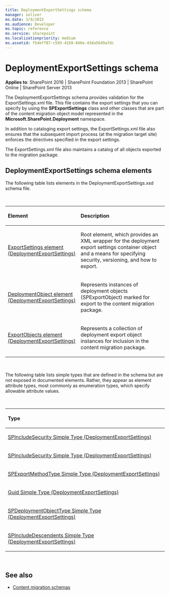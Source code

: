 ```yaml
---
title: DeploymentExportSettings schema
manager: soliver
ms.date: 3/9/2015
ms.audience: Developer
ms.topic: reference
ms.service: sharepoint
ms.localizationpriority: medium
ms.assetid: f5deff87-c593-41b9-840e-43da5649a7dc
---
```


# DeploymentExportSettings schema

**Applies to**: SharePoint 2016 | SharePoint Foundation 2013 | SharePoint Online | SharePoint Server 2013

The DeploymentExportSettings schema provides validation for the ExportSettings.xml file. This file contains the export settings that you can specify by using the **SPExportSettings** class and other classes that are part of the content migration object model represented in the **Microsoft.SharePoint.Deployment** namespace.

In addition to cataloging export settings, the ExportSettings.xml file also ensures that the subsequent import process (at the migration target site) enforces the directives specified in the export settings.

The ExportSettings.xml file also maintains a catalog of all objects exported to the migration package.

## DeploymentExportSettings schema elements

The following table lists elements in the DeploymentExportSettings.xsd schema file.

<br/>

<table>
<colgroup>
<col width="40%" />
<col width="60%" />
</colgroup>
<thead>
<tr class="header">
<th align="left"><p>Element</p></th>
<th align="left"><p>Description</p></th>
</tr>
</thead>
<tbody>
<tr class="odd">
<td align="left"><p><a href="exportsettings-element-deploymentexportsettings.md">ExportSettings element (DeploymentExportSettings)</a></p></td>
<td align="left"><p>Root element, which provides an XML wrapper for the deployment export settings container object and a means for specifying security, versioning, and how to export.</p></td>
</tr>
<tr class="even">
<td align="left"><p><a href="deploymentobject-element-deploymentexportsettings.md">DeploymentObject element (DeploymentExportSettings)</a></p></td>
<td align="left"><p>Represents instances of deployment objects (<span sdata="cer" target="T:Microsoft.SharePoint.Deployment.SPExportObject"><span class="nolink">SPExportObject</span></span>) marked for export to the content migration package.</p></td>
</tr>
<tr class="odd">
<td align="left"><p><a href="exportobjects-element-deploymentexportsettings.md">ExportObjects element (DeploymentExportSettings)</a></p></td>
<td align="left"><p>Represents a collection of deployment export object instances for inclusion in the content migration package.</p></td>
</tr>
</tbody>
</table>

<br/>

The following table lists simple types that are defined in the schema but are not exposed in documented elements. Rather, they appear as element attribute types, most commonly as enumeration types, which specify allowable attribute values.

<br/>

<table>
<colgroup>
<col width="50%" />
</colgroup>
<thead>
<tr class="header">
<th align="left"><p>Type</p></th>
</tr>
</thead>
<tbody>
<tr class="odd">
<td align="left"><p><a href="spincludesecurity-simple-type-deploymentexportsettings.md">SPIncludeSecurity Simple Type (DeploymentExportSettings)</a></p></td>
</tr>
<tr class="even">
<td align="left"><p><a href="spincludesecurity-simple-type-deploymentexportsettings.md">SPIncludeSecurity Simple Type (DeploymentExportSettings)</a></p></td>
</tr>
<tr class="odd">
<td align="left"><p><a href="spexportmethodtype-simple-type-deploymentexportsettings.md">SPExportMethodType Simple Type (DeploymentExportSettings)</a></p></td>
</tr>
<tr class="even">
<td align="left"><p><a href="guid-simple-type-deploymentexportsettings.md">Guid Simple Type (DeploymentExportSettings)</a></p></td>
</tr>
<tr class="odd">
<td align="left"><p><a href="spdeploymentobjecttype-simple-type-deploymentexportsettings.md">SPDeploymentObjectType Simple Type (DeploymentExportSettings)</a></p></td>
</tr>
<tr class="even">
<td align="left"><p><a href="spincludedescendents-simple-type-deploymentexportsettings.md">SPIncludeDescendents Simple Type (DeploymentExportSettings)</a></p></td>
</tr>
</tbody>
</table>

<br/>

## See also

- [Content migration schemas](content-migration-schemas.md)








